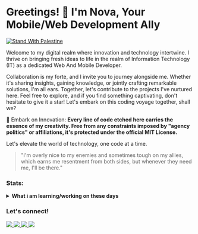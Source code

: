 # Greetings! 👋 I'm Nova, Your Mobile/Web Development Ally

[![Stand With Palestine](https://raw.githubusercontent.com/TheBSD/StandWithPalestine/main/banner-no-action.svg)](https://thebsd.github.io/StandWithPalestine)

Welcome to my digital realm where innovation and technology intertwine. I thrive on bringing fresh ideas to life in the realm of Information Technology (IT) as a dedicated Web And Mobile Developer.

Collaboration is my forte, and I invite you to journey alongside me. Whether it's sharing insights, gaining knowledge, or jointly crafting remarkable solutions, I'm all ears. Together, let's contribute to the projects I've nurtured here. Feel free to explore, and if you find something captivating, don't hesitate to give it a star! Let's embark on this coding voyage together, shall we?

🚀 Embark on Innovation: **Every line of code etched here carries the essence of my creativity. Free from any constraints imposed by "agency politics" or affiliations, it's protected under the official MIT License.**

Let's elevate the world of technology, one code at a time.<br />

<blockquote>
"I'm overly nice to my enemies and sometimes tough on my allies, <br/>which earns me resentment from both sides, but whenever they need me, I'll be there."
</blockquote>

### Stats:
<details>
 <summary><strong>What i am learning/working on these days</strong></summary>
    - 🔭 I’m currently working on Web & Mobile Developers</br>
    - 🌱 I’m currently learning React Native </br>
    - 👯 I’m looking to collaborate on Github </br>
    - 🤔 I’m looking for help with Organization </br>
    - 💬 Ask me about anything.</br>
    - 📫 How to reach me: <a href="mailto:novaardiansyah78@gmail.com">Email me!</a>  </br>
    - 😄 Pronouns: He/Him </br>
    - ⚡ Fun fact: nothing😆 </br>
</details>

<!-- <p>
  <a href="#"><img src="https://github-readme-stats.vercel.app/api?username=novaardiansyah&hide=contribs,prs&show_icons=true&hide_border=true&title_color=000" /></a>
</p> -->

### Let's connect!
<p>
  <a href="https://bit.ly/3oPuqFZ" target="_blank">
    <img src="https://img.shields.io/badge/nova_ardiansyah-30302f?style=flat&logo=linkedin" />
  </a>
  <a href="https://bit.ly/3ehTpNl" target="_blank">
    <img src="https://img.shields.io/badge/@novaardiansyah-30302f?style=flat&logo=instagram&logoColor=white" />
  </a>
  <a href="https://bit.ly/3oKtMJH" target="_blank">
    <img src="https://img.shields.io/badge/nova_ardiansyah-30302f?style=flat&logo=facebook&logoColor=white" />
  </a>
  <a href="https://novaardiansyah.my.id/" target="_blank">
    <img src="https://img.shields.io/badge/novaardiansyah-30302f?style=flat&logo=firefox&logoColor=white" />
  </a>
</p>
